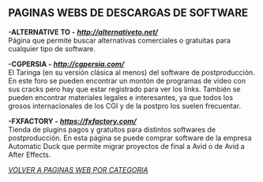 ## PAGINAS WEBS DE DESCARGAS DE SOFTWARE ##

**-ALTERNATIVE TO -** ***<http://alternativeto.net/>***  
Página que permite buscar alternativas comerciales o gratuitas para
cualquier tipo de software.

**-CGPERSIA -** ***<http://cgpersia.com/>***  
El Taringa (en su versión clásica al menos) del software de
postproducción. En este foro se pueden encontrar un montón de programas
de video con sus cracks pero hay que estar registrado para ver los
links. También se pueden encontrar materiales legales e interesantes, ya
que todos los grosos internacionales de los CGI y de la postpro los
suelen frecuentar.

**-FXFACTORY -** ***<https://fxfactory.com/>***  
Tienda de plugins pagos y gratuitos para distintos softwares de
postproducción. En esta página se puede comprar software de la empresa
Automatic Duck que permite migrar proyectos de final a Avid o de Avid a
After Effects.  

[*VOLVER A PAGINAS WEB POR CATEGORIA*](PAGINAS_WEB.md)
